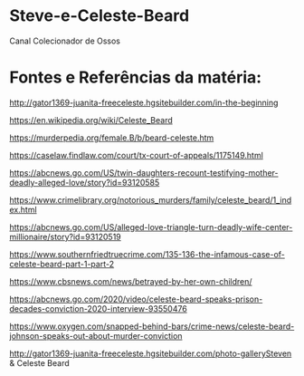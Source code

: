 # Steve-e-Celeste-Beard
Canal Colecionador de Ossos

# Fontes e Referências da matéria:

http://gator1369-juanita-freeceleste.hgsitebuilder.com/in-the-beginning

https://en.wikipedia.org/wiki/Celeste_Beard

https://murderpedia.org/female.B/b/beard-celeste.htm

https://caselaw.findlaw.com/court/tx-court-of-appeals/1175149.html

https://abcnews.go.com/US/twin-daughters-recount-testifying-mother-deadly-alleged-love/story?id=93120585

https://www.crimelibrary.org/notorious_murders/family/celeste_beard/1_index.html

https://abcnews.go.com/US/alleged-love-triangle-turn-deadly-wife-center-millionaire/story?id=93120519

https://www.southernfriedtruecrime.com/135-136-the-infamous-case-of-celeste-beard-part-1-part-2

https://www.cbsnews.com/news/betrayed-by-her-own-children/

https://abcnews.go.com/2020/video/celeste-beard-speaks-prison-decades-conviction-2020-interview-93550476

https://www.oxygen.com/snapped-behind-bars/crime-news/celeste-beard-johnson-speaks-out-about-murder-conviction

http://gator1369-juanita-freeceleste.hgsitebuilder.com/photo-gallerySteven & Celeste Beard
